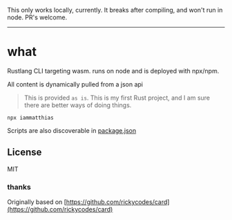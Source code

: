 This only works locally, currently. It breaks after compiling, and won't run in node. PR's welcome.

---

# what

Rustlang CLI targeting wasm. runs on node and is deployed with npx/npm.

All content is dynamically pulled from a json api

> This is provided `as is`. This is my first Rust project, and I am sure there are better ways of doing things.

```
npx iammatthias
```

Scripts are also discoverable in [package.json](package.json#L9)

## License

MIT

### thanks

Originally based on [https://github.com/rickycodes/card](https://github.com/rickycodes/card)
